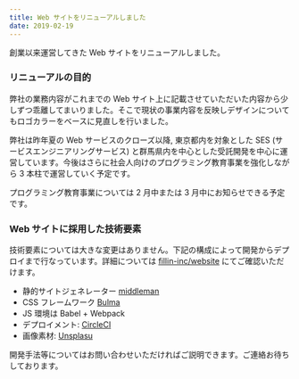```yaml
---
title: Web サイトをリニューアルしました
date: 2019-02-19
---
```


創業以来運営してきた Web サイトをリニューアルしました。

### リニューアルの目的

弊社の業務内容がこれまでの Web サイト上に記載させていただいた内容から少しずつ乖離してまいりました。そこで現状の事業内容を反映しデザインについてもロゴカラーをベースに見直しを行いました。

弊社は昨年夏の Web サービスのクローズ以降, 東京都内を対象とした SES (サービスエンジニアリングサービス) と群馬県内を中心とした受託開発を中心に運営しています。今後はさらに社会人向けのプログラミング教育事業を強化しながら 3 本柱で運営していく予定です。

プログラミング教育事業については 2 月中または 3 月中にお知らせできる予定です。

### Web サイトに採用した技術要素

技術要素については大きな変更はありません。下記の構成によって開発からデプロイまで行なっています。詳細については [fillin-inc/website](https://github.com/fillin-inc/website) にてご確認いただけます。

- 静的サイトジェネレーター [middleman](https://middlemanapp.com/jp/)
- CSS フレームワーク [Bulma](https://bulma.io/)
- JS 環境は Babel + Webpack
- デプロイメント: [CircleCI](https://circleci.com/gh/fillin-inc/website)
- 画像素材: [Unsplasu](https://unsplash.com/)

開発手法等についてはお問い合わせいただければご説明できます。ご連絡お待ちしております。
